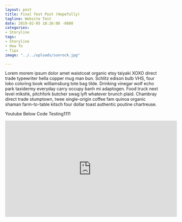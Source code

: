 ```yaml
---
layout: post
title: Final Test Post (Hopefully)
tagline: Website Test
date: 2019-02-05 18:26:00 -0800
categories:
- Storyline
tags:
- Storyline
- How To
- Tips
image: "../../uploads/sunrock.jpg"

---
```

Lorem morem ipsum dolor amet waistcoat organic etsy taiyaki XOXO direct trade typewriter hella copper mug man bun. Schlitz edison bulb VHS, four loko coloring book williamsburg tote bag tilde. Drinking vinegar wolf echo park taxidermy everyday carry occupy banh mi adaptogen. Food truck next level mlkshk, pitchfork butcher swag lyft whatever brunch plaid. Chambray direct trade stumptown, twee single-origin coffee fam quinoa organic shaman farm-to-table kitsch four dollar toast authentic poutine chartreuse.

Youtube Below Code Testing1111

<iframe width="560" height="315" src="https://www.youtube.com/embed/gdy0gBVWAzE" frameborder="0" allow="accelerometer; autoplay; encrypted-media; gyroscope; picture-in-picture" allowfullscreen></iframe>